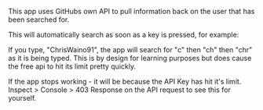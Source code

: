 This app uses GitHubs own API to pull information back on the user that has been searched for. 

This will automatically search as soon as a key is pressed, for example:

If you type, "ChrisWaino91", the app will search for "c" then "ch" then "chr" as it is being typed. This is by design for learning purposes but does cause the free api to hit its limit pretty quickly.

If the app stops working - it will be because the API Key has hit it's limit. Inspect > Console > 403 Response on the API request to see this for yourself.

